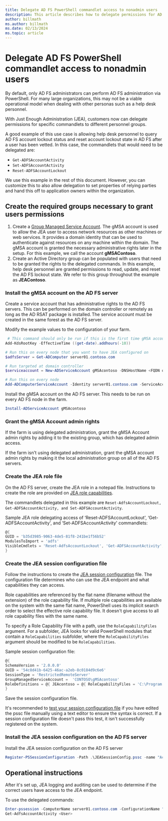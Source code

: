 ```yaml
---
title: Delegate AD FS PowerShell commandlet access to nonadmin users
description: This article describes how to delegate permissions for AD FS PowerShell commandlets to nonadmins.
author: billmath
ms.author: billmath
ms.date: 02/13/2024
ms.topic: article
---
```


# Delegate AD FS PowerShell commandlet access to nonadmin users

By default, only AD FS administrators can perform AD FS administration via PowerShell. For many large organizations, this may not be a viable operational model when dealing with other personas such as a help desk personnel.

With Just Enough Administration (JEA), customers now can delegate permissions for specific commandlets to different personnel groups.

A good example of this use case is allowing help desk personnel to query AD FS account lockout status and reset account lockout state in AD FS after a user has been vetted. In this case, the commandlets that would need to be delegated are:

- `Get-ADFSAccountActivity`
- `Set-ADFSAccountActivity`
- `Reset-ADFSAccountLockout`

We use this example in the rest of this document. However, you can customize this to also allow delegation to set properties of relying parties and hand this off to application owners within the organization.

## Create the required groups necessary to grant users permissions

1. Create a [Group Managed Service Account](../../../security/group-managed-service-accounts/group-managed-service-accounts-overview.md). The gMSA account is used to allow the JEA user to access network resources as other machines or web services. It provides a domain identity that can be used to authenticate against resources on any machine within the domain. The gMSA account is granted the necessary administrative rights later in the setup. For this example, we call the account **gMSAContoso**.
1. Create an Active Directory group can be populated with users that need to be granted the rights to the delegated commands. In this example, help desk personnel are granted permissions to read, update, and reset the AD FS lockout state. We refer to this group throughout the example as **JEAContoso**.

### Install the gMSA account on the AD FS server

Create a service account that has administrative rights to the AD FS servers. This can be performed on the domain controller or remotely as long as the AD RSAT package is installed. The service account must be created in the same forest as the AD FS server.

Modify the example values to the configuration of your farm.

```powershell
 # This command should only be run if this is the first time gMSA accounts are enabled in the forest
Add-KdsRootKey -EffectiveTime ((get-date).addhours(-10)) 

# Run this on every node that you want to have JEA configured on
$adfsServer = Get-ADComputer server01.contoso.com

# Run targeted at domain controller
$serviceaccount = New-ADServiceAccount gMSAcontoso -DNSHostName <FQDN of the domain containing the KDS key> -PrincipalsAllowedToRetrieveManagedPassword $adfsServer –passthru

# Run this on every node
Add-ADComputerServiceAccount -Identity server01.contoso.com -ServiceAccount $ServiceAccount
```

Install the gMSA account on the AD FS server. This needs to be run on every AD FS node in the farm.

```powershell
Install-ADServiceAccount gMSAcontoso
```

### Grant the gMSA Account admin rights

If the farm is using delegated administration, grant the gMSA Account admin rights by adding it to the existing group, which has delegated admin access.

If the farm isn't using delegated administration, grant the gMSA account admin rights by making it the local administration group on all of the AD FS servers.

### Create the JEA role file

On the AD FS server, create the JEA role in a notepad file. Instructions to create the role are provided on [JEA role capabilities](/powershell/scripting/learn/remoting/jea/role-capabilities).

The commandlets delegated in this example are `Reset-AdfsAccountLockout, Get-ADFSAccountActivity, and Set-ADFSAccountActivity`.

Sample JEA role delegating access of ‘Reset-ADFSAccountLockout', ‘Get-ADFSAccountActivity', and ‘Set-ADFSAccountActivity' commandlets:

```powershell
@{
GUID = 'b35d3985-9063-4de5-81f8-241be1f56b52'
ModulesToImport = 'adfs'
VisibleCmdlets = 'Reset-AdfsAccountLockout', 'Get-ADFSAccountActivity', 'Set-ADFSAccountActivity'
}
```

### Create the JEA session configuration file

Follow the instructions to create the [JEA session configuration](/powershell/scripting/learn/remoting/jea/session-configurations) file. The configuration file determines who can use the JEA endpoint and what capabilities they can access.

Role capabilities are referenced by the flat name (filename without the extension) of the role capability file. If multiple role capabilities are available on the system with the same flat name, PowerShell uses its implicit search order to select the effective role capability file. It doesn't give access to all role capability files with the same name.

To specify a Role Capability File with a path, use the `RoleCapabilityFiles` argument. For a subfolder, JEA looks for valid PowerShell modules that contain a `RoleCapabilities` subfolder, where the `RoleCapabilityFiles` argument should be modified to be `RoleCapabilities`.

Sample session configuration file:

```powershell
@{
SchemaVersion = '2.0.0.0'
GUID = '54c8d41b-6425-46ac-a2eb-8c0184d9c6e6'
SessionType = 'RestrictedRemoteServer'
GroupManagedServiceAccount =  'CONTOSO\gMSAcontoso'
RoleDefinitions = @{ JEAcontoso = @{ RoleCapabilityFiles = 'C:\Program Files\WindowsPowershell\Modules\AccountActivityJEA\RoleCapabilities\JEAAccountActivityResetRole.psrc' } }
}
```

Save the session configuration file.

It's recommended to [test your session configuration file](/powershell/module/microsoft.powershell.core/test-pssessionconfigurationfile) if you have edited the pssc file manually using a text editor to ensure the syntax is correct. If a session configuration file doesn't pass this test, it isn't successfully registered on the system.

### Install the JEA session configuration on the AD FS server

Install the JEA session configuration on the AD FS server

```powershell
Register-PSSessionConfiguration -Path .\JEASessionConfig.pssc -name "AccountActivityAdministration" -force
```

## Operational instructions

After it's set up, JEA logging and auditing can be used to determine if the correct users have access to the JEA endpoint.

To use the delegated commands:

```powershell
Enter-pssession -ComputerName server01.contoso.com -ConfigurationName "AccountActivityAdministration" -Credential <User Using JEA>
Get-AdfsAccountActivity <User>
```
